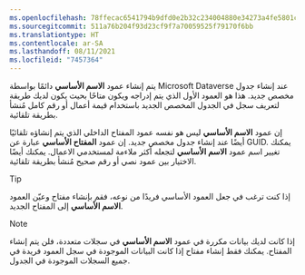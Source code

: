 ```yaml
---
ms.openlocfilehash: 78ffecac6541794b9dfd0e2b32c234004880e34273a4fe5801c271a1565705a3
ms.sourcegitcommit: 511a76b204f93d23cf9f7a70059525f79170f6bb
ms.translationtype: HT
ms.contentlocale: ar-SA
ms.lasthandoff: 08/11/2021
ms.locfileid: "7457364"
---
```

يتم إنشاء عمود **الاسم الأساسي** دائمًا بواسطة Microsoft Dataverse عند إنشاء جدول مخصص جديد. هذا هو العمود الأول الذي يتم إدراجه ويكون متاحًا بحيث يكون لديك طريقة لتعريف سجل في الجدول المخصص الجديد باستخدام قيمة أعمال أو رقم كامل مُنشأ بطريقة تلقائية.

إن عمود **الاسم الأساسي** ليس هو نفسه عمود المفتاح الداخلي الذي يتم إنشاؤه تلقائيًا أيضًا عند إنشاء جدول مخصص جديد. إن عمود **المفتاح الأساسي** عبارة عن GUID. يمكنك تغيير اسم عمود **الاسم الأساسي** لتجعله أكثر ملاءمة لمستخدمي الاعمال. يمكنك أيضًا الاختيار بين عمود نصي أو رقم صحيح مُنشأ بطريقة تلقائية.

> [!TIP]
> إذا كنت ترغب في جعل العمود الأساسي فريدًا من نوعه، فقم بإنشاء مفتاح وعيّن العمود **الاسم الأساسي** إلى المفتاح الجديد. 

> [!NOTE]
> إذا كانت لديك بيانات مكررة في عمود **الاسم الأساسي** في سجلات متعددة، فلن يتم إنشاء المفتاح. يمكنك فقط إنشاء مفتاح إذا كانت البيانات الموجودة في سجل العمود فريدة في جميع السجلات الموجودة في الجدول.


